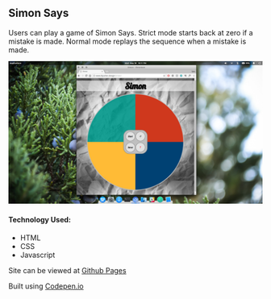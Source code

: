## Simon Says

Users can play a game of Simon Says. Strict mode starts back at zero if a mistake is made. Normal mode replays the sequence when a mistake is made.

![screen shot][logo]

[logo]: https://github.com/tylerkkp/simon/blob/master/simon.jpg "screen shot"

#### Technology Used:
* HTML
* CSS
* Javascript

Site can be viewed at [Github Pages](https://www.tkkp.dev/simon/)

Built using [Codepen.io](https://codepen.io/tylerkkp/pen/ZoMRYP)



 
